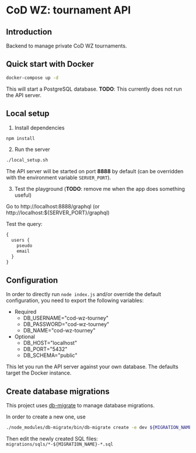 # CoD WZ: tournament API

## Introduction

Backend to manage private CoD WZ tournaments.

## Quick start with Docker

```bash
docker-compose up -d
```

This will start a PostgreSQL database. **TODO**: This currently does not run the API server.

## Local setup

1. Install dependencies

```bash
npm install
```

2. Run the server

```bash
./local_setup.sh
```

The API server will be started on port **8888** by default (can be overridden with the environment variable `SERVER_PORT`).

3. Test the playground (**TODO**: remove me when the app does something useful)

Go to http://localhost:8888/graphql (or http://localhost:${SERVER_PORT}/graphql)

Test the query:

```graphql
{
  users {
    pseudo
    email
  }
}
```

## Configuration

In order to directly run `node index.js` and/or override the default configuration, you need to export the following variables:
* Required
  * DB_USERNAME="cod-wz-tourney"
  * DB_PASSWORD="cod-wz-tourney"
  * DB_NAME="cod-wz-tourney"
* Optional
  * DB_HOST="localhost"
  * DB_PORT="5432"
  * DB_SCHEMA="public"

This let you run the API server against your own database. The defaults target the Docker instance.

## Create database migrations

This project uses [db-migrate](https://github.com/db-migrate/node-db-migrate) to manage database migrations.

In order to create a new one, use

```bash
./node_modules/db-migrate/bin/db-migrate create -e dev ${MIGRATION_NAME}
```

Then edit the newly created SQL files: `migrations/sqls/*-${MIGRATION_NAME}-*.sql`
